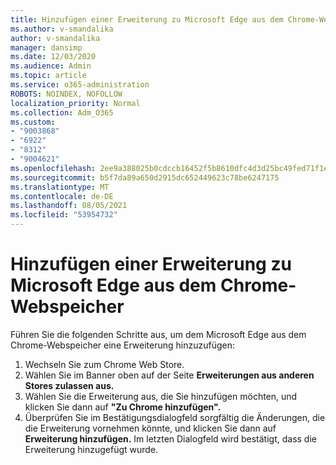 ```yaml
---
title: Hinzufügen einer Erweiterung zu Microsoft Edge aus dem Chrome-Webspeicher
ms.author: v-smandalika
author: v-smandalika
manager: dansimp
ms.date: 12/03/2020
ms.audience: Admin
ms.topic: article
ms.service: o365-administration
ROBOTS: NOINDEX, NOFOLLOW
localization_priority: Normal
ms.collection: Adm_O365
ms.custom:
- "9003868"
- "6922"
- "8312"
- "9004621"
ms.openlocfilehash: 2ee9a388025b0cdccb16452f5b8610dfc4d3d25bc49fed71f1e1b1789b4d4827
ms.sourcegitcommit: b5f7da89a650d2915dc652449623c78be6247175
ms.translationtype: MT
ms.contentlocale: de-DE
ms.lasthandoff: 08/05/2021
ms.locfileid: "53954732"
---
```

# <a name="add-an-extension-to-microsoft-edge-from-the-chrome-web-store"></a>Hinzufügen einer Erweiterung zu Microsoft Edge aus dem Chrome-Webspeicher

Führen Sie die folgenden Schritte aus, um dem Microsoft Edge aus dem Chrome-Webspeicher eine Erweiterung hinzuzufügen:

1. Wechseln Sie zum Chrome Web Store.
2. Wählen Sie im Banner oben auf der Seite **Erweiterungen aus anderen Stores zulassen aus.**
3. Wählen Sie die Erweiterung aus, die Sie hinzufügen möchten, und klicken Sie dann auf **"Zu Chrome hinzufügen".**
4. Überprüfen Sie im Bestätigungsdialogfeld sorgfältig die Änderungen, die die Erweiterung vornehmen könnte, und klicken Sie dann auf **Erweiterung hinzufügen.**
Im letzten Dialogfeld wird bestätigt, dass die Erweiterung hinzugefügt wurde.